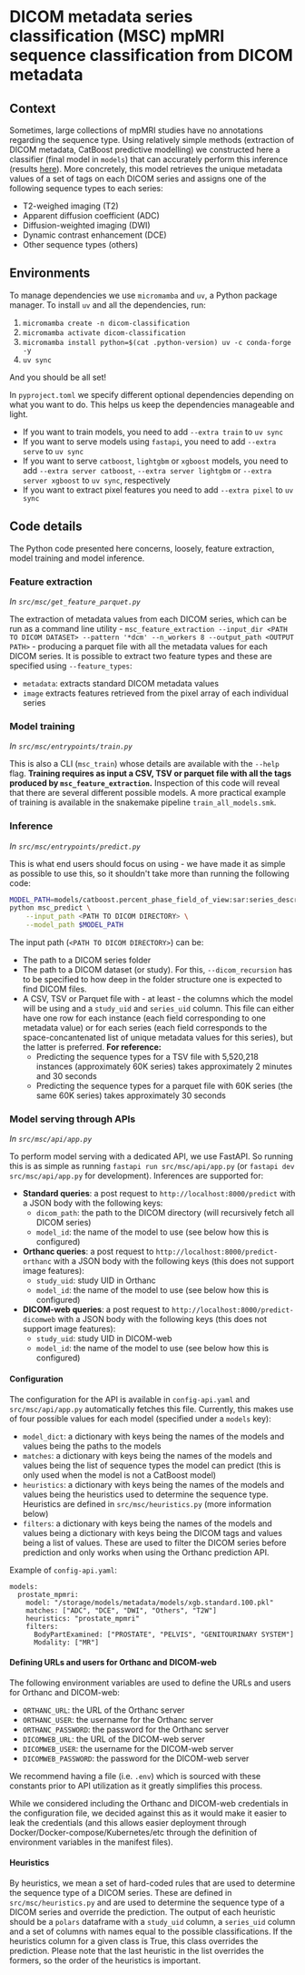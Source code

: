 # DICOM metadata series classification (MSC) mpMRI sequence classification from DICOM metadata

## Context

Sometimes, large collections of mpMRI studies have no annotations regarding the sequence type. Using relatively simple methods (extraction of DICOM metadata, CatBoost predictive modelling) we constructed here a classifier (final model in `models`) that can accurately perform this inference (results [here](https://bitbucket.org/fchampalimaud/dicom-msc/src/master/analysis/)). More concretely, this model retrieves the unique metadata values of a set of tags on each DICOM series and assigns one of the following sequence types to each series:

* T2-weighed imaging (T2)
* Apparent diffusion coefficient (ADC)
* Diffusion-weighted imaging (DWI)
* Dynamic contrast enhancement (DCE)
* Other sequence types (others)

## Environments

To manage dependencies we use `micromamba` and `uv`, a Python package manager. To install `uv` and all the dependencies, run:

1. `micromamba create -n dicom-classification`
2. `micromamba activate dicom-classification`
3. `micromamba install python=$(cat .python-version) uv -c conda-forge -y`
4. `uv sync`

And you should be all set!

In `pyproject.toml` we specify different optional dependencies depending on what you want to do. This helps us keep the dependencies manageable and light.

* If you want to train models, you need to add `--extra train` to `uv sync`
* If you want to serve models using `fastapi`, you need to add `--extra serve` to `uv sync`
* If you want to serve `catboost`, `lightgbm` or `xgboost` models, you need to add `--extra server catboost`, `--extra server lightgbm` or `--extra server xgboost` to `uv sync`, respectively
* If you want to extract pixel features you need to add `--extra pixel` to `uv sync`

## Code details

The Python code presented here concerns, loosely, feature extraction, model training and model inference.

### Feature extraction

*In `src/msc/get_feature_parquet.py`*

The extraction of metadata values from each DICOM series, which can be run as a command line utility - `msc_feature_extraction --input_dir <PATH TO DICOM DATASET> --pattern '*dcm' --n_workers 8 --output_path <OUTPUT PATH>` - producing a parquet file with all the metadata values for each DICOM series. It is possible to extract two feature types and these are specified using `--feature_types`:

* `metadata`: extracts standard DICOM metadata values
* `image` extracts features retrieved from the pixel array of each individual series

### Model training

*In `src/msc/entrypoints/train.py`*

This is also a CLI (`msc_train`) whose details are available with the `--help` flag. **Training requires as input a CSV, TSV or parquet file with all the tags produced by `msc_feature_extraction`.** Inspection of this code will reveal that there are several different possible models. A more practical example of training is available in the snakemake pipeline `train_all_models.smk`.

### Inference

*In `src/msc/entrypoints/predict.py`*

This is what end users should focus on using - we have made it as simple as possible to use this, so it shouldn't take more than running the following code:

```bash
MODEL_PATH=models/catboost.percent_phase_field_of_view:sar:series_description.pkl
python msc_predict \
    --input_path <PATH TO DICOM DIRECTORY> \
    --model_path $MODEL_PATH
```

The input path (`<PATH TO DICOM DIRECTORY>`) can be:
* The path to a DICOM series folder
* The path to a DICOM dataset (or study). For this, `--dicom_recursion` has to be specified to how deep in the folder structure one is expected to find DICOM files.
* A CSV, TSV or Parquet file with - at least - the columns which the model will be using and a `study_uid` and `series_uid` column. This file can either have one row for each instance (each field corresponding to one metadata value) or for each series (each field corresponds to the space-concantenated list of unique metadata values for this series), but the latter is preferred. **For reference:**
    * Predicting the sequence types for a TSV file with 5,520,218 instances (approximately 60K series) takes approximately 2 minutes and 30 seconds
    * Predicting the sequence types for a parquet file with 60K series (the same 60K series) takes approximately 30 seconds

### Model serving through APIs

*In `src/msc/api/app.py`*

To perform model serving with a dedicated API, we use FastAPI. So running this is as simple as running `fastapi run src/msc/api/app.py` (or `fastapi dev src/msc/api/app.py` for development). Inferences are supported for:

* **Standard queries**: a post request to `http://localhost:8000/predict` with a JSON body with the following keys:
    * `dicom_path`: the path to the DICOM directory (will recursively fetch all DICOM series)
    * `model_id`: the name of the model to use (see below how this is configured)
* **Orthanc queries**: a post request to `http://localhost:8000/predict-orthanc` with a JSON body with the following keys (this does not support image features):
    * `study_uid`: study UID in Orthanc
    * `model_id`: the name of the model to use (see below how this is configured)
* **DICOM-web queries**: a post request to `http://localhost:8000/predict-dicomweb` with a JSON body with the following keys (this does not support image features):
    * `study_uid`: study UID in DICOM-web
    * `model_id`: the name of the model to use (see below how this is configured)

#### Configuration

The configuration for the API is available in `config-api.yaml` and `src/msc/api/app.py` automatically fetches this file. Currently, this makes use of four possible values for each model (specified under a `models` key):

* `model_dict`: a dictionary with keys being the names of the models and values being the paths to the models
* `matches`: a dictionary with keys being the names of the models and values being the list of sequence types the model can predict (this is only used when the model is not a CatBoost model)
* `heuristics`: a dictionary with keys being the names of the models and values being the heuristics used to determine the sequence type. Heuristics are defined in `src/msc/heuristics.py` (more information below)
* `filters`: a dictionary with keys being the names of the models and values being a dictionary with keys being the DICOM tags and values being a list of values. These are used to filter the DICOM series before prediction and only works when using the Orthanc prediction API.

Example of `config-api.yaml`: 

```
models:
  prostate_mpmri:
    model: "/storage/models/metadata/models/xgb.standard.100.pkl"
    matches: ["ADC", "DCE", "DWI", "Others", "T2W"]
    heuristics: "prostate_mpmri"
    filters:
      BodyPartExamined: ["PROSTATE", "PELVIS", "GENITOURINARY SYSTEM"]
      Modality: ["MR"]
```

#### Defining URLs and users for Orthanc and DICOM-web

The following environment variables are used to define the URLs and users for Orthanc and DICOM-web:

* `ORTHANC_URL`: the URL of the Orthanc server
* `ORTHANC_USER`: the username for the Orthanc server
* `ORTHANC_PASSWORD`: the password for the Orthanc server
* `DICOMWEB_URL`: the URL of the DICOM-web server
* `DICOMWEB_USER`: the username for the DICOM-web server
* `DICOMWEB_PASSWORD`: the password for the DICOM-web server

We recommend having a file (i.e. `.env`) which is sourced with these constants prior to API utilization as it greatly simplifies this process.

While we considered including the Orthanc and DICOM-web credentials in the configuration file, we decided against this as it would make it easier to leak the credentials (and this allows easier deployment through Docker/Docker-compose/Kubernetes/etc through the definition of environment variables in the manifest files).

#### Heuristics

By heuristics, we mean a set of hard-coded rules that are used to determine the sequence type of a DICOM series. These are defined in `src/msc/heuristics.py` and are used to determine the sequence type of a DICOM series and override the prediction. The output of each heuristic should be a `polars` dataframe with a `study_uid` column, a `series_uid` column and a set of columns with names equal to the possible classifications. If the heuristics column for a given class is True, this class overrides the prediction. Please note that the last heuristic in the list overrides the formers, so the order of the heuristics is important.